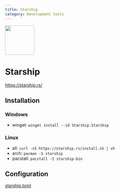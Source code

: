 ```yaml
---
title: Starship
category: Development tools
---
```


<img src="https://starship.rs/icon.png" width="96">

# Starship
https://starship.rs/

## Installation

### Windows

- winget: `winget install --id Starship.Starship`

### Linux

- all: `curl -sS https://starship.rs/install.sh | sh`
- arch: `pacman -S starship`
- pacstall: `pacstall -I starship-bin`


## Configuration

[starship.toml](https://github.com/FelisDiligens/dotfiles/blob/master/.config/starship.toml)